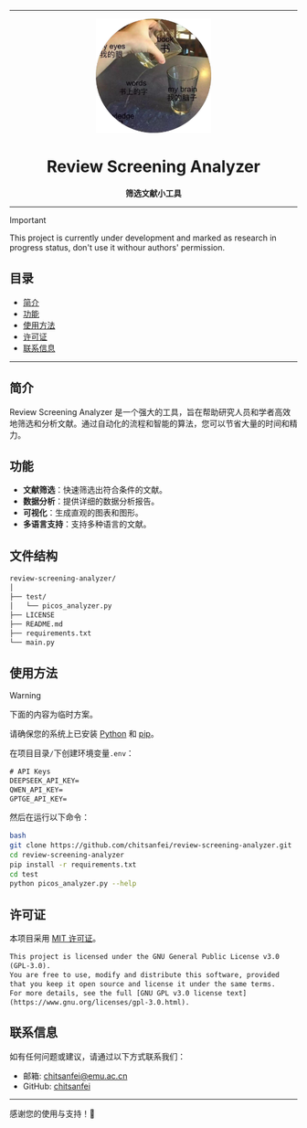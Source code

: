 <div align="center">
    <hr>
    <img src="./.static/banner.png" height="200" alt="humor"> 
    <h1>Review Screening Analyzer</h1>
    <b>筛选文献小工具</b>
</div>

---

> [!important]
> This project is currently under development and marked as research in progress status, don't use it withour authors' permission.

## 目录

- [简介](#简介)
- [功能](#功能)
- [使用方法](#使用方法)
- [许可证](#许可证)
- [联系信息](#联系信息)

---

## 简介

Review Screening Analyzer 是一个强大的工具，旨在帮助研究人员和学者高效地筛选和分析文献。通过自动化的流程和智能的算法，您可以节省大量的时间和精力。

## 功能

- **文献筛选**：快速筛选出符合条件的文献。
- **数据分析**：提供详细的数据分析报告。
- **可视化**：生成直观的图表和图形。
- **多语言支持**：支持多种语言的文献。

## 文件结构
```
review-screening-analyzer/
│
├── test/
│   └── picos_analyzer.py
├── LICENSE
├── README.md
├── requirements.txt
└── main.py
```

## 使用方法

> [!warning]
> 下面的内容为临时方案。

请确保您的系统上已安装 [Python](https://www.python.org/) 和 [pip](https://pip.pypa.io/en/stable/)。

在项目目录`/`下创建环境变量`.env`：
```
# API Keys
DEEPSEEK_API_KEY=
QWEN_API_KEY=
GPTGE_API_KEY=
```

然后在运行以下命令：
```bash
bash
git clone https://github.com/chitsanfei/review-screening-analyzer.git
cd review-screening-analyzer
pip install -r requirements.txt
cd test
python picos_analyzer.py --help
```

## 许可证

本项目采用 [MIT 许可证](LICENSE)。
```
This project is licensed under the GNU General Public License v3.0 (GPL-3.0).
You are free to use, modify and distribute this software, provided that you keep it open source and license it under the same terms.
For more details, see the full [GNU GPL v3.0 license text](https://www.gnu.org/licenses/gpl-3.0.html).
```


## 联系信息

如有任何问题或建议，请通过以下方式联系我们：

- 邮箱: chitsanfei@emu.ac.cn
- GitHub: [chitsanfei](https://github.com/chitsanfei)

---

感谢您的使用与支持！🌟


